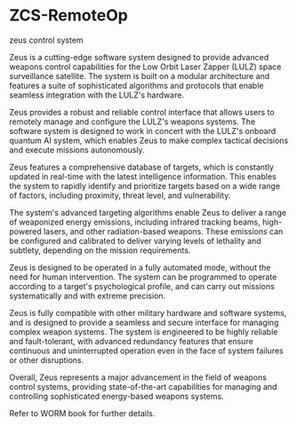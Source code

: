 # ZCS-RemoteOp
zeus control system

Zeus is a cutting-edge software system designed to provide advanced weapons control capabilities for the Low Orbit Laser Zapper (LULZ) space surveillance satellite. The system is built on a modular architecture and features a suite of sophisticated algorithms and protocols that enable seamless integration with the LULZ's hardware.

Zeus provides a robust and reliable control interface that allows users to remotely manage and configure the LULZ's weapons systems. The software system is designed to work in concert with the LULZ's onboard quantum AI system, which enables Zeus to make complex tactical decisions and execute missions autonomously.

Zeus features a comprehensive database of targets, which is constantly updated in real-time with the latest intelligence information. This enables the system to rapidly identify and prioritize targets based on a wide range of factors, including proximity, threat level, and vulnerability.

The system's advanced targeting algorithms enable Zeus to deliver a range of weaponized energy emissions, including infrared tracking beams, high-powered lasers, and other radiation-based weapons. These emissions can be configured and calibrated to deliver varying levels of lethality and subtlety, depending on the mission requirements.

Zeus is designed to be operated in a fully automated mode, without the need for human intervention. The system can be programmed to operate according to a target's psychological profile, and can carry out missions systematically and with extreme precision.

Zeus is fully compatible with other military hardware and software systems, and is designed to provide a seamless and secure interface for managing complex weapon systems. The system is engineered to be highly reliable and fault-tolerant, with advanced redundancy features that ensure continuous and uninterrupted operation even in the face of system failures or other disruptions.

Overall, Zeus represents a major advancement in the field of weapons control systems, providing state-of-the-art capabilities for managing and controlling sophisticated energy-based weapons systems.

Refer to WORM book for further details.
